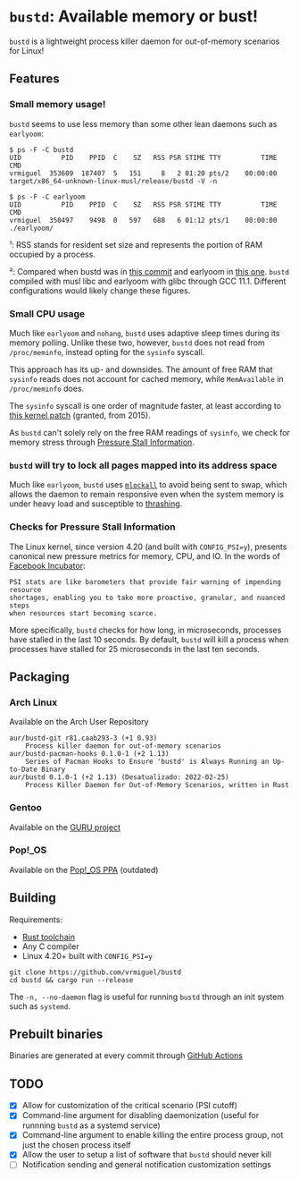 # `bustd`: Available memory or bust!

`bustd` is a lightweight process killer daemon for out-of-memory scenarios for Linux!

## Features

### Small memory usage!

`bustd` seems to use less memory than some other lean daemons such as `earlyoom`:

```console
$ ps -F -C bustd
UID          PID    PPID  C    SZ   RSS PSR STIME TTY          TIME CMD
vrmiguel  353609  187407  5   151     8   2 01:20 pts/2    00:00:00 target/x86_64-unknown-linux-musl/release/bustd -V -n

$ ps -F -C earlyoom
UID          PID    PPID  C    SZ   RSS PSR STIME TTY          TIME CMD
vrmiguel  350497    9498  0   597   688   6 01:12 pts/1    00:00:00 ./earlyoom/
```

¹: RSS stands for resident set size and represents the portion of RAM occupied by a process.

²: Compared when bustd was in [this commit](https://github.com/vrmiguel/bustd/commit/61beb097b3631afb231a76bb9187b802c9818793) and earlyoom in [this one](https://github.com/rfjakob/earlyoom/commit/509df072be79b3be2a1de6581499e360ab0180be).
`bustd` compiled with musl libc and earlyoom with glibc through GCC 11.1. Different configurations would likely change these figures.


### Small CPU usage

Much like `earlyoom` and `nohang`, `bustd` uses adaptive sleep times during its memory polling. Unlike these two, however, `bustd` does not read from `/proc/meminfo`, instead opting for the `sysinfo` syscall.

This approach has its up- and downsides. The amount of free RAM that `sysinfo` reads does not account for cached memory, while `MemAvailable` in `/proc/meminfo` does.

The `sysinfo` syscall is one order of magnitude faster, at least according to [this kernel patch](https://sourceware.org/legacy-ml/libc-alpha/2015-08/msg00512.html) (granted, from 2015).

As `bustd` can't solely rely on the free RAM readings of `sysinfo`, we check for memory stress through [Pressure Stall Information](https://www.kernel.org/doc/html/v5.8/accounting/psi.html).

### `bustd` will try to lock all pages mapped into its address space

Much like `earlyoom`, `bustd` uses [`mlockall`](https://www.ibm.com/docs/en/aix/7.2?topic=m-mlockall-munlockall-subroutine) to avoid being sent to swap, which allows the daemon to remain responsive even when the system memory is under heavy load and susceptible to [thrashing](https://en.wikipedia.org/wiki/Thrashing_(computer_science)).

### Checks for Pressure Stall Information

The Linux kernel, since version 4.20 (and built with `CONFIG_PSI=y`), presents canonical new pressure metrics for memory, CPU, and IO.
In the words of [Facebook Incubator](https://facebookmicrosites.github.io/psi/docs/overview):

```
PSI stats are like barometers that provide fair warning of impending resource 
shortages, enabling you to take more proactive, granular, and nuanced steps 
when resources start becoming scarce.
```

More specifically, `bustd` checks for how long, in microseconds, processes have stalled in the last 10 seconds. By default, `bustd` will kill a process when processes have stalled for 25 microseconds in the last ten seconds.

## Packaging

### Arch Linux

Available on the Arch User Repository

```
aur/bustd-git r81.caab293-3 (+1 0.93) 
    Process killer daemon for out-of-memory scenarios
aur/bustd-pacman-hooks 0.1.0-1 (+2 1.13) 
    Series of Pacman Hooks to Ensure 'bustd' is Always Running an Up-to-Date Binary
aur/bustd 0.1.0-1 (+2 1.13) (Desatualizado: 2022-02-25) 
    Process Killer Daemon for Out-of-Memory Scenarios, written in Rust
``` 

### Gentoo

Available on the [GURU project](https://gitweb.gentoo.org/repo/proj/guru.git)

###  Pop!_OS

Available on the [Pop!_OS PPA](https://launchpad.net/~system76/+archive/ubuntu/pop) (outdated)


## Building

Requirements:
* [Rust toolchain](https://rustup.rs/)
* Any C compiler
* Linux 4.20+ built with `CONFIG_PSI=y`

```shell
git clone https://github.com/vrmiguel/bustd
cd bustd && cargo run --release
```

The `-n, --no-daemon` flag is useful for running `bustd` through an init system such as `systemd`.

## Prebuilt binaries

Binaries are generated at every commit through [GitHub Actions](https://github.com/vrmiguel/bustd/actions)

## TODO

- [x] Allow for customization of the critical scenario (PSI cutoff)
- [x] Command-line argument for disabling daemonization (useful for runnning `bustd` as a systemd service)
- [x] Command-line argument to enable killing the entire process group, not just the chosen process itself
- [x] Allow the user to setup a list of software that `bustd` should never kill
- [ ] Notification sending and general notification customization settings
